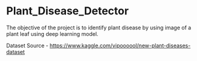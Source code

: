 # Plant_Disease_Detector
The objective of the project is to identify plant disease by using image of a plant leaf using deep learning model.

Dataset Source - https://www.kaggle.com/vipoooool/new-plant-diseases-dataset
